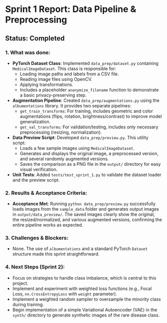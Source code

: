 # Sprint 1 Report: Data Pipeline & Preprocessing

## Status: Completed

### 1. What was done:
-   **PyTorch Dataset Class**: Implemented `data_prep/dataset.py` containing `MedicalImageDataset`. This class is responsible for:
    -   Loading image paths and labels from a CSV file.
    -   Reading image files using OpenCV.
    -   Applying transformations.
    -   Includes a placeholder `anonymize_filename` function to demonstrate a basic privacy-preserving step.
-   **Augmentation Pipeline**: Created `data_prep/augmentations.py` using the `albumentations` library. It provides two separate pipelines:
    -   `get_train_transforms`: For training, includes geometric and color augmentations (flips, rotation, brightness/contrast) to improve model generalization.
    -   `get_val_transforms`: For validation/testing, includes only necessary preprocessing (resizing, normalization).
-   **Data Preview Script**: Developed `data_prep/preview.py`. This utility script:
    -   Loads a few sample images using `MedicalImageDataset`.
    -   Generates and displays the original image, a preprocessed version, and several randomly augmented versions.
    -   Saves the comparison as a PNG file in the `output/` directory for easy visual verification.
-   **Unit Tests**: Added `tests/test_sprint_1.py` to validate the dataset loader and the preview script.

### 2. Results & Acceptance Criteria:
-   **Acceptance Met**: Running `python data_prep/preview.py` successfully loads images from the `sample_data` folder and generates output images in `output/data_preview/`. The saved images clearly show the original, the resized/normalized, and various augmented versions, confirming the entire pipeline works as expected.

### 3. Challenges & Blockers:
-   None. The use of `albumentations` and a standard PyTorch `Dataset` structure made this sprint straightforward.

### 4. Next Steps (Sprint 2):
-   Focus on strategies to handle class imbalance, which is central to this project.
-   Implement and experiment with weighted loss functions (e.g., Focal Loss, `nn.CrossEntropyLoss` with `weight` parameter).
-   Implement a weighted random sampler to oversample the minority class during training.
-   Begin implementation of a simple Variational Autoencoder (VAE) in the `synth/` directory to generate synthetic images of the rare disease class.